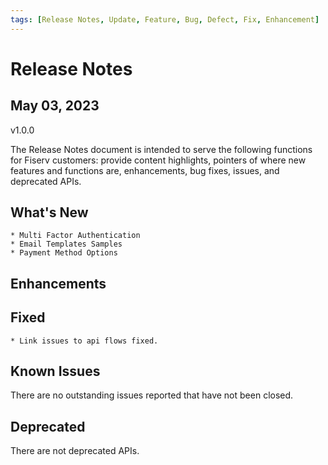 ```yaml
---
tags: [Release Notes, Update, Feature, Bug, Defect, Fix, Enhancement]
---
```


# Release Notes

## May 03, 2023

v1.0.0

The Release Notes document is intended to serve the following functions for Fiserv customers: provide content highlights, pointers of where new features and functions are, enhancements, bug fixes, issues, and deprecated APIs.

## What's New

<!-- Something new that was added or introduced like documents or services -->

    * Multi Factor Authentication
    * Email Templates Samples
    * Payment Method Options

## Enhancements

<!-- Description of an improvement or a change -->

## Fixed

    * Link issues to api flows fixed.

<!-- GitHub issue that was fixed. Possible GitHub issue link -->

<!-- Defects fixed in this release include -->

## Known Issues

<!-- A persistent issue that's known and not fixed -->

There are no outstanding issues reported that have not been closed.

## Deprecated

<!-- An endpoint or a payload field regarded as obsolete and best avoided -->

There are not deprecated APIs.